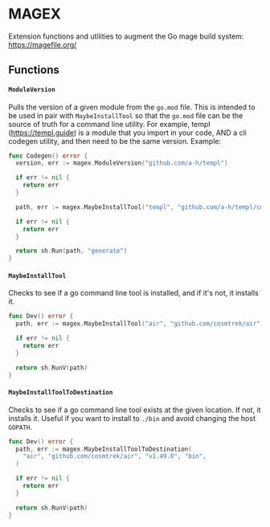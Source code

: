 # MAGEX

Extension functions and utilities to augment the Go mage build system:
https://magefile.org/

## Functions

#### `ModuleVersion`

Pulls the version of a given module from the `go.mod` file. This is intended to
be used in pair with `MaybeInstallTool` so that the `go.mod` file can be the
source of truth for a command line utility. For example, templ
(https://templ.guide) is a module that you import in your code, AND a cli
codegen utility, and then need to be the same version. Example:

```go
func Codegen() error {
  version, err := magex.ModuleVersion("github.com/a-h/templ")

  if err != nil {
    return err
  }

  path, err := magex.MaybeInstallTool("templ", "github.com/a-h/templ/cmd/templ", version)

  if err != nil {
    return err
  }

  return sh.Run(path, "generate")
}
```

#### `MaybeInstallTool`

Checks to see if a go command line tool is installed, and if it's not, it
installs it.

```go
func Dev() error {
  path, err := magex.MaybeInstallTool("air", "github.com/cosmtrek/air", "v1.49.0")

  if err != nil {
    return err
  }

  return sh.RunV(path)
}
```

#### `MaybeInstallToolToDestination`

Checks to see if a go command line tool exists at the given location. If not,
it installs it. Useful if you want to install to `./bin` and avoid changing the
host `GOPATH`.

```go
func Dev() error {
  path, err := magex.MaybeInstallToolToDestination(
    "air", "github.com/cosmtrek/air", "v1.49.0", "bin",
  )

  if err != nil {
    return err
  }

  return sh.RunV(path)
}
```
